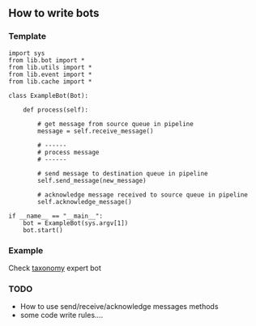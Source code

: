 ## How to write bots

### Template

```
import sys
from lib.bot import *
from lib.utils import *
from lib.event import *
from lib.cache import *

class ExampleBot(Bot):

    def process(self):
        
        # get message from source queue in pipeline
        message = self.receive_message()

        # ------
        # process message
        # ------
                
        # send message to destination queue in pipeline
        self.send_message(new_message)

        # acknowledge message received to source queue in pipeline
        self.acknowledge_message()

if __name__ == "__main__":
    bot = ExampleBot(sys.argv[1])
    bot.start()
```

### Example

Check [taxonomy](https://github.com/certtools/intelmq/blob/master/src/bots/experts/taxonomy/taxonomy.py) expert bot



### TODO
* How to use send/receive/acknowledge messages methods
* some code write rules....

